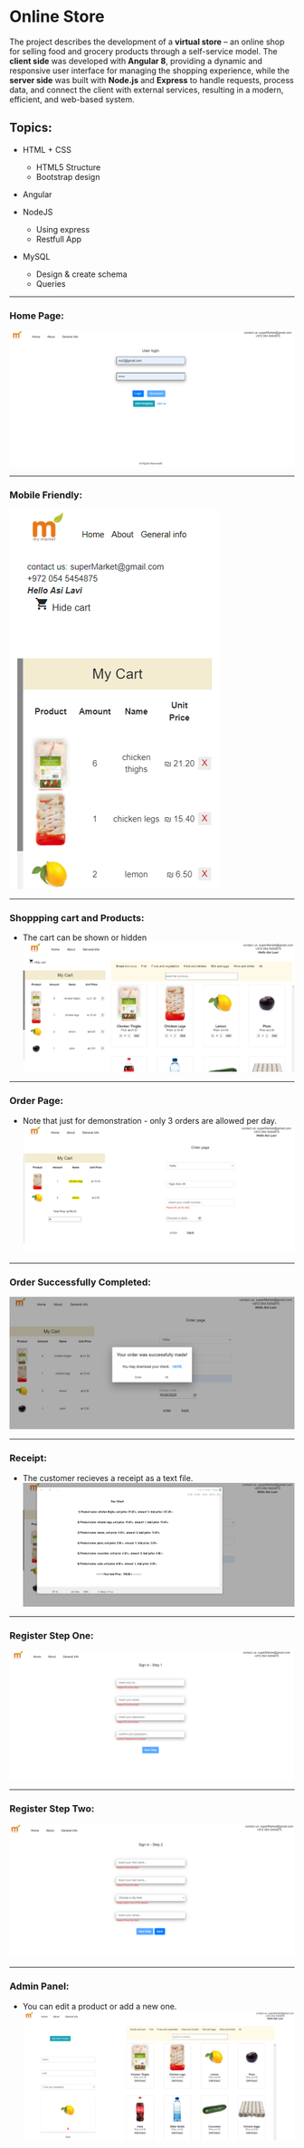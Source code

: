# Online Store

The project describes the development of a **virtual store** – an online shop for selling food and grocery products through a self-service model. The **client side** was developed with **Angular 8**, providing a dynamic and responsive user interface for managing the shopping experience, while the **server side** was built with **Node.js** and **Express** to handle requests, process data, and connect the client with external services, resulting in a modern, efficient, and web-based system.

## Topics:

* HTML + CSS
  - HTML5 Structure
  - Bootstrap design
  
* Angular

* NodeJS
  - Using express
  - Restfull App
  
* MySQL
  - Design & create schema
  - Queries

***


### Home Page:

![homepage](./mainPage.png)

***

### Mobile Friendly:

![mobileFriendly](./moblie.png)

***

### Shoppping cart and Products:
* The cart can be shown or hidden
![cartAndProducts](./products.png)

***

### Order Page:
* Note that just for demonstration - only 3 orders are allowed per day.
![orderPage](./orders.png)

***

### Order Successfully Completed:
![orderCompleted](./successfulOrder.png)

***

### Receipt:
* The customer recieves a receipt as a text file.
![receipt](./receipt.png)


***

### Register Step One:
![registerStepOne](./signUp1.png)

***

### Register Step Two:
![registerStepTwo](./signUp2.png)

***

### Admin Panel:
* You can edit a product or add a new one.
![adminPanel](./adminMode.png)
